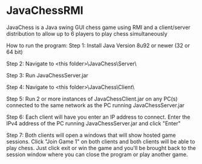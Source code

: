 # JavaChessRMI


JavaChess is a Java swing GUI chess game using
RMI and a client/server distribution to allow
up to 6 players to play chess simultaneously

How to run the program:
Step 1:
	Install Java Version 8u92 or newer (32 or 64 bit)

Step 2:
	Navigate to \<this folder>\JavaChess\Server\

Step 3:
	Run JavaChessServer.jar

Step 4:
	Navigate to \<this folder>\JavaChess\Client\

Step 5:
	Run 2 or more instances of JavaChessClient.jar
	on any PC(s) connected to the same network as
	the PC running JavaChessServer.jar

Step 6:
	Each client will have you enter an IP address to connect. 
	Enter the IPv4 address of the PC running JavaChessServer.jar
	and click "Enter"

Step 7:
	Both clients will open a windows that will show hosted game 
	sessions. Click "Join Game 1" on both clients and both 
	clients will be able to play chess. Just click exit or win
	the game and you'll be brought back to the session window 
	where you can close the program or play another game.
